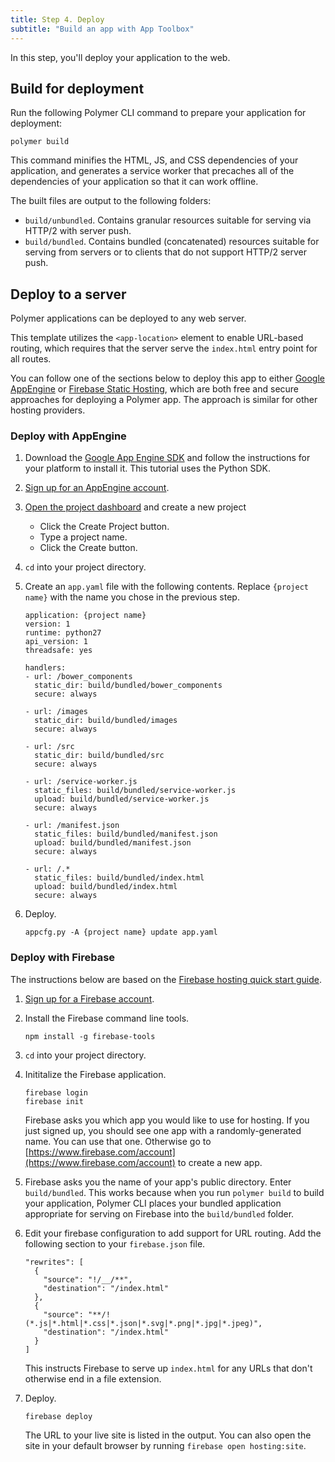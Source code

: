 ```yaml
---
title: Step 4. Deploy
subtitle: "Build an app with App Toolbox"
---
```


<!-- toc -->

In this step, you'll deploy your application to the web.

## Build for deployment

Run the following Polymer CLI command to prepare your
application for deployment:

    polymer build

This command  minifies the HTML, JS, and CSS dependencies of your application,
and generates a service worker that precaches all of the dependencies
of your application so that it can work offline.

The built files are output to the following folders:

* `build/unbundled`. Contains granular resources suitable for serving via HTTP/2
with server push.
* `build/bundled`. Contains bundled (concatenated) resources suitable for serving
from servers or to clients that do not support HTTP/2 server push.

## Deploy to a server

Polymer applications can be deployed to any web server.

This template utilizes the `<app-location>` element to enable URL-based routing,
which requires that the server serve the `index.html` entry point for all
routes.

You can follow one of the sections below to deploy this app to either
[Google AppEngine](https://cloud.google.com/appengine) or [Firebase
Static Hosting](https://www.firebase.com/docs/hosting/), which are both free and
secure approaches for deploying a Polymer app.  The approach
is similar for other hosting providers.

### Deploy with AppEngine

1.  Download the [Google App Engine SDK](https://cloud.google.com/appengine/downloads)
and follow the instructions for your platform to install it. This tutorial uses the Python SDK.

1.  [Sign up for an AppEngine account](https://cloud.google.com/appengine).

1.  [Open the project dashboard](https://console.cloud.google.com/iam-admin/projects)
and create a new project

    * Click the Create Project button.
    * Type a project name.
    * Click the Create button.

1.  `cd` into your project directory.

1. Create an `app.yaml` file with the following contents.
Replace `{project name}` with the name you chose in the previous step.

    ```
    application: {project name}
    version: 1
    runtime: python27
    api_version: 1
    threadsafe: yes

    handlers:
    - url: /bower_components
      static_dir: build/bundled/bower_components
      secure: always

    - url: /images
      static_dir: build/bundled/images
      secure: always

    - url: /src
      static_dir: build/bundled/src
      secure: always

    - url: /service-worker.js
      static_files: build/bundled/service-worker.js
      upload: build/bundled/service-worker.js
      secure: always

    - url: /manifest.json
      static_files: build/bundled/manifest.json
      upload: build/bundled/manifest.json
      secure: always

    - url: /.*
      static_files: build/bundled/index.html
      upload: build/bundled/index.html
      secure: always
    ```

1.  Deploy.

        appcfg.py -A {project name} update app.yaml

### Deploy with Firebase

The instructions below are based on the [Firebase hosting quick start
guide](https://www.firebase.com/docs/hosting/quickstart.html).

1.  [Sign up for a Firebase account](https://www.firebase.com/signup/).

1.  Install the Firebase command line tools.

        npm install -g firebase-tools

1.  `cd` into your project directory.

1.  Inititalize the Firebase application.

        firebase login
        firebase init

    Firebase asks you which app you would like to use for hosting. If you just
    signed up, you should see one app with a randomly-generated name. You can
    use that one. Otherwise go to
    [https://www.firebase.com/account](https://www.firebase.com/account) to
    create a new app.

1.  Firebase asks you the name of your app's public directory. Enter
    `build/bundled`.  This works because when you run `polymer build` to
    build your application, Polymer CLI places your bundled application
    appropriate for serving on Firebase into the `build/bundled` folder.

1.  Edit your firebase configuration to add support for URL routing.  Add
    the following section to your `firebase.json` file.

    ```
    "rewrites": [
      {
        "source": "!/__/**",
        "destination": "/index.html"
      },
      {
        "source": "**/!(*.js|*.html|*.css|*.json|*.svg|*.png|*.jpg|*.jpeg)",
        "destination": "/index.html"
      }
    ]
    ```

    This instructs Firebase to serve up `index.html` for any URLs that don't
    otherwise end in a file extension.

1.  Deploy.

        firebase deploy

    The URL to your live site is listed in the output. You can also open
    the site in your default browser by running `firebase open hosting:site`.

